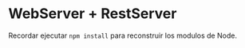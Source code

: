 # WebServer + RestServer

Recordar ejecutar ```npm install``` para reconstruir los modulos de Node.
